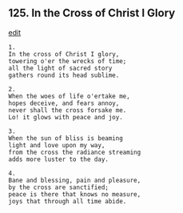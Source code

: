 
## 125.  In the Cross of Christ I Glory
[edit](https://docs.google.com/document/d/1C4Ded_ElVhYs04YtTkv-dHpFuadcezBv/edit?mode=html)




    1.
    In the cross of Christ I glory,
    towering o'er the wrecks of time;
    all the light of sacred story
    gathers round its head sublime.

    2.
    When the woes of life o'ertake me,
    hopes deceive, and fears annoy,
    never shall the cross forsake me.
    Lo! it glows with peace and joy.

    3.
    When the sun of bliss is beaming
    light and love upon my way,
    from the cross the radiance streaming
    adds more luster to the day.

    4.
    Bane and blessing, pain and pleasure,
    by the cross are sanctified;
    peace is there that knows no measure,
    joys that through all time abide.
